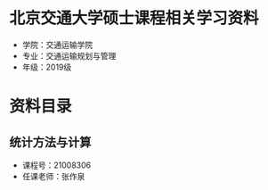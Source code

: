 # 北京交通大学硕士课程相关学习资料
* 学院：交通运输学院
* 专业：交通运输规划与管理
* 年级：2019级

# 资料目录
## 统计方法与计算
* 课程号：21008306
* 任课老师：张作泉